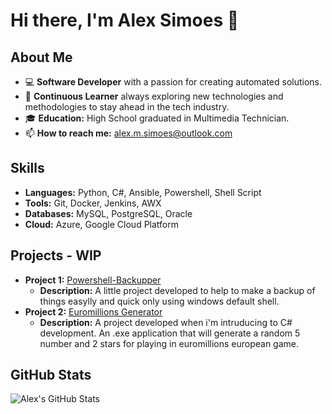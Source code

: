 # Hi there, I'm Alex Simoes 👋

## About Me

- 💻 **Software Developer** with a passion for creating automated solutions.
- 🌱 **Continuous Learner** always exploring new technologies and methodologies to stay ahead in the tech industry.
- 🎓 **Education:** High School graduated in Multimedia Technician.
- 📫 **How to reach me:** alex.m.simoes@outlook.com

## Skills

- **Languages:** Python, C#, Ansible, Powershell, Shell Script
- **Tools:** Git, Docker, Jenkins, AWX
- **Databases:** MySQL, PostgreSQL, Oracle
- **Cloud:** Azure, Google Cloud Platform

## Projects - WIP

- **Project 1:** [Powershell-Backupper](https://github.com/Alexmsimoes95/Powershell-Backupper)
  - **Description:** A little project developed to help to make a backup of things easylly and quick only using windows default shell.
- **Project 2:** [Euromillions Generator](https://github.com/Alexmsimoes95/Euromillions-Generator)
  - **Description:** A project developed when i'm intruducing to C# development. An .exe application that will generate a random 5 number and 2 stars for playing in euromillions european game.

## GitHub Stats

![Alex's GitHub Stats](https://github-readme-stats.vercel.app/api?username=Alexmsimoes95&show_icons=true&theme=radical)
